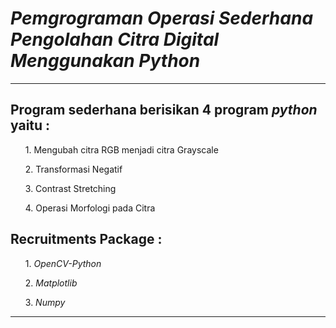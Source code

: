 <h1><i>Pemgrograman Operasi Sederhana Pengolahan Citra Digital Menggunakan Python</i></h1>
<hr>

<h2><b>Program sederhana berisikan 4 program <i>python</i> yaitu :</b></h2>
<ol>1. Mengubah citra RGB menjadi citra Grayscale </ol>
<ol>2. Transformasi Negatif </ol>
<ol>3. Contrast Stretching </ol>
<ol>4. Operasi Morfologi pada Citra </ol>

<h2><b>Recruitments Package :</b></h2>
<ol>1. <i>OpenCV-Python</i> </ol>
<ol>2. <i>Matplotlib</i> </ol>
<ol>3. <i>Numpy</i> </ol>

<hr>

